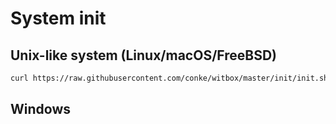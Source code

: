 # System init

## Unix-like system (Linux/macOS/FreeBSD)

```bash
curl https://raw.githubusercontent.com/conke/witbox/master/init/init.sh | bash
```

## Windows
